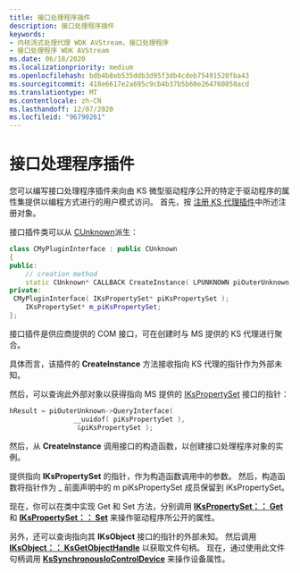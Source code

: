 ```yaml
---
title: 接口处理程序插件
description: 接口处理程序插件
keywords:
- 内核流式处理代理 WDK AVStream，接口处理程序
- 接口处理程序 WDK AVStream
ms.date: 06/18/2020
ms.localizationpriority: medium
ms.openlocfilehash: bdb4b8eb535ddb3d95f3db4cdeb75491520fba43
ms.sourcegitcommit: 418e6617e2a695c9cb4b37b5b60e264760858acd
ms.translationtype: MT
ms.contentlocale: zh-CN
ms.lasthandoff: 12/07/2020
ms.locfileid: "96790261"
---
```

# <a name="interface-handler-plug-in"></a>接口处理程序插件

您可以编写接口处理程序插件来向由 KS 微型驱动程序公开的特定于驱动程序的属性集提供以编程方式进行的用户模式访问。 首先，按 [注册 KS 代理插件](registering-ks-proxy-plug-ins.md)中所述注册对象。

接口插件类可以从 [CUnknown](/previous-versions//ms783086(v=vs.85))派生：

```cpp
class CMyPluginInterface : public CUnknown
{
public:
    // creation method
    static CUnknown* CALLBACK CreateInstance( LPUNKNOWN piOuterUnknown, HRESULT* phResult );
private:
 CMyPluginInterface( IKsPropertySet* piKsPropertySet );
    IKsPropertySet* m_piKsPropertySet;
};
```

接口插件是供应商提供的 COM 接口，可在创建时与 MS 提供的 KS 代理进行聚合。

具体而言，该插件的 **CreateInstance** 方法接收指向 KS 代理的指针作为外部未知。

然后，可以查询此外部对象以获得指向 MS 提供的 [IKsPropertySet](/windows-hardware/drivers/ddi/dsound/nn-dsound-ikspropertyset) 接口的指针：

```cpp
hResult = piOuterUnknown->QueryInterface(
                __uuidof( piKsPropertySet ),
                 &piKsPropertySet );
```

然后，从 **CreateInstance** 调用接口的构造函数，以创建接口处理程序对象的实例。

提供指向 **IKsPropertySet** 的指针，作为构造函数调用中的参数。 然后，构造函数将指针作为 \_ 前面声明中的 m piKsPropertySet 成员保留到 iKsPropertySet。

现在，你可以在类中实现 Get 和 Set 方法，分别调用 [**IKsPropertySet：： Get**](/windows-hardware/drivers/ddi/ksproxy/nf-ksproxy-ikspropertyset-get) 和 [**IKsPropertySet：： Set**](/windows-hardware/drivers/ddi/dsound/nf-dsound-ikspropertyset-set) 来操作驱动程序所公开的属性。

另外，还可以查询指向其 **IKsObject** 接口的指针的外部未知。 然后调用 [**IKsObject：： KsGetObjectHandle**](/windows-hardware/drivers/ddi/ksproxy/nf-ksproxy-iksobject-ksgetobjecthandle) 以获取文件句柄。 现在，通过使用此文件句柄调用 [**KsSynchronousIoControlDevice**](/windows-hardware/drivers/ddi/ks/nf-ks-kssynchronousiocontroldevice) 来操作设备属性。
